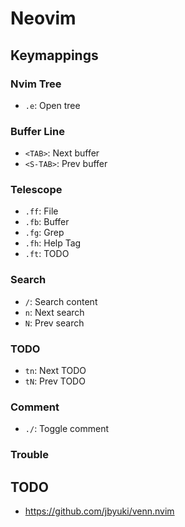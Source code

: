 # Neovim

## Keymappings

### Nvim Tree

- `.e`: Open tree

### Buffer Line

- `<TAB>`: Next buffer
- `<S-TAB>`: Prev buffer

### Telescope

- `.ff`: File
- `.fb`: Buffer
- `.fg`: Grep
- `.fh`: Help Tag
- `.ft`: TODO

### Search

- `/`: Search content
- `n`: Next search
- `N`: Prev search

### TODO

- `tn`: Next TODO
- `tN`: Prev TODO

### Comment

- `./`: Toggle comment

### Trouble

## TODO

- https://github.com/jbyuki/venn.nvim
